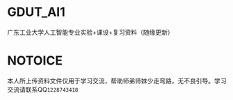 # GDUT_AI1
广东工业大学人工智能专业实验+课设+复习资料（随缘更新）

# NOTOICE
本人所上传资料文件仅用于学习交流，帮助师弟师妹少走弯路，无不良引导。学习交流请联系QQ`1228743418`
